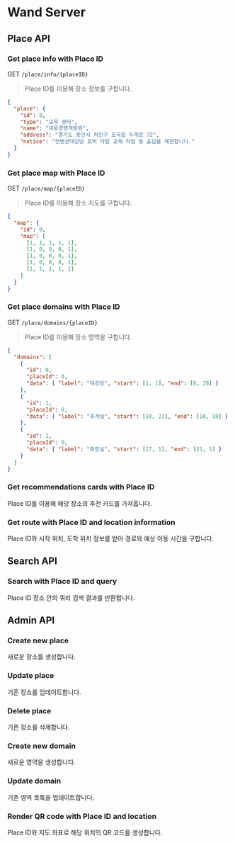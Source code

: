 # Wand Server

## Place API

### Get place info with Place ID
GET `/place/info/{placeID}`

> Place ID를 이용해 장소 정보를 구합니다.

```json
{
  "place": {
    "id": 0,
    "type": "교육 센터",
    "name": "대웅경영개발원",
    "address": "경기도 용인시 처인구 포곡읍 두계로 72",
    "notice": "컨벤션대강당 로비 타일 교체 작업 중 출입을 제한합니다."
  }
}
```

### Get place map with Place ID
GET `/place/map/{placeID}`

> Place ID를 이용해 장소 지도를 구합니다.

```json
{
  "map": {
    "id": 0,
    "map": [
      [1, 1, 1, 1, 1],
      [1, 0, 0, 0, 1],
      [1, 0, 0, 0, 1],
      [1, 0, 0, 0, 1],
      [1, 1, 1, 1, 1]
    ]
  }
}
```

### Get place domains with Place ID
GET `/place/domains/{placeID}`

> Place ID를 이용해 장소 영역을 구합니다.

```json
{
  "domains": [
    {
      "id": 0,
      "placeId": 0,
      "data": { "label": "대강당", "start": [1, 1], "end": [8, 28] }
    },
    {
      "id": 1,
      "placeId": 0,
      "data": { "label": "휴게실", "start": [10, 22], "end": [18, 28] }
    },
    {
      "id": 2,
      "placeId": 0,
      "data": { "label": "화장실", "start": [17, 1], "end": [21, 5] }
    }
  ]
}
```

### Get recommendations cards with Place ID
Place ID를 이용해 해당 장소의 추천 카드를 가져옵니다.

### Get route with Place ID and location information
Place ID와 시작 위치, 도착 위치 정보를 받아 경로와 예상 이동 시간을 구합니다.

## Search API

### Search with Place ID and query
Place ID 장소 안의 쿼리 검색 결과를 반환합니다.

## Admin API

### Create new place
새로운 장소를 생성합니다.

### Update place
기존 장소를 업데이트합니다.

### Delete place
기존 장소를 삭제합니다.

### Create new domain
새로운 영역을 생성합니다.

### Update domain
기존 영역 목록을 업데이트합니다.

### Render QR code with Place ID and location
Place ID와 지도 좌표로 해당 위치의 QR 코드를 생성합니다.

<!-- ### Render map as html for iframe
렌더링된 맵을 제공합니다. -->
